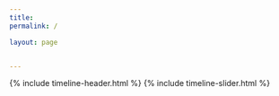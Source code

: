 ```yaml
---
title: 
permalink: /

layout: page


---
```


{% include timeline-header.html %}
{% include timeline-slider.html %}


